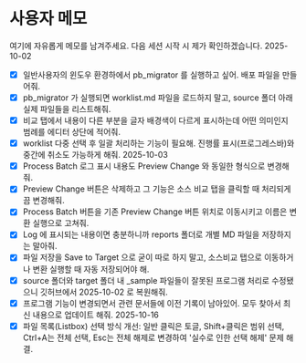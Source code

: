 # 사용자 메모
여기에 자유롭게 메모를 남겨주세요. 다음 세션 시작 시 제가 확인하겠습니다.
2025-10-02
- [x] 일반사용자의 윈도우 환경하에서 pb_migrator 를 실행하고 싶어. 배포 파일을 만들어줘.
- [x] pb_migrator 가 실행되면 worklist.md 파일을 로드하지 말고, source 폴더 아래 실제 파일들을 리스트해줘.
- [x] 비교 탭에서 내용이 다른 부분을 글자 배경색이 다르게 표시하는데 어떤 의미인지 범례를 에디터 상단에 적어줘.
- [x] worklist 다중 선택 후 일괄 처리하는 기능이 필요해. 진행률 표시(프로그레스바)와 중간에 취소도 가능하게 해줘.
2025-10-03
- [x] Process Batch 로그 표시 내용도 Preview Change 와 동일한 형식으로 변경해줘.
- [x] Preview Change 버튼은 삭제하고 그 기능은 소스 비교 탭을 클릭할 때 처리되게끔 변경해줘.
- [x] Process Batch 버튼을 기존 Preview Change 버튼 위치로 이동시키고 이름은 변환 실행으로 고쳐줘.
- [x] Log 에 표시되는 내용이면 충분하니까 reports 폴더로 개별 MD 파일을 저장하지는 말아줘.
- [x] 파일 저장을 Save to Target 으로 굳이 따로 하지 말고, 소스비교 탭으로 이동하거나 변환 실행할 때 자동 저장되어야 해.
- [x] source 폴더와 target 폴더 내 _sample 파일들이 잘못된 프로그램 처리로 수정됐으니 깃허브에서 2025-10-02 로 복원해줘.
- [x] 프로그램 기능이 변경되면서 관련 문서들에 이전 기록이 남아있어. 모두 찾아서 최신 내용으로 업데이트 해줘.
2025-10-16
- [x] 파일 목록(Listbox) 선택 방식 개선: 일반 클릭은 토글, Shift+클릭은 범위 선택, Ctrl+A는 전체 선택, Esc는 전체 해제로 변경하여 '실수로 인한 선택 해제' 문제 해결.
